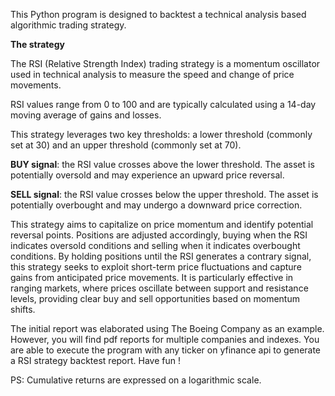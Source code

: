  This Python program is designed to backtest a technical analysis based algorithmic trading strategy.

 **The strategy**


The RSI (Relative Strength Index) trading strategy is a momentum oscillator used in technical analysis to measure the speed and change of price movements. 

RSI values range from 0 to 100 and are typically calculated using a 14-day moving average of gains and losses.

This strategy leverages two key thresholds: a lower threshold (commonly set at 30) and an upper threshold (commonly set at 70).

**BUY signal**: the RSI value crosses above the lower threshold. The asset is potentially oversold and may experience an upward price reversal. 

**SELL signal**: the RSI value crosses below the upper threshold. The asset is potentially overbought and may undergo a downward price correction. 

This strategy aims to capitalize on price momentum and identify potential reversal points. Positions are adjusted accordingly, buying when the RSI indicates oversold conditions and selling when it indicates overbought conditions. By holding positions until the RSI generates a contrary signal, this strategy seeks to exploit short-term price fluctuations and capture gains from anticipated price movements. It is particularly effective in ranging markets, where prices oscillate between support and resistance levels, providing clear buy and sell opportunities based on momentum shifts.

The initial report was elaborated using The Boeing Company as an example. However, you will find pdf reports for multiple companies and indexes.
You are able to execute the program with any ticker on yfinance api to generate a RSI strategy backtest report. Have fun !

PS: Cumulative returns are expressed on a logarithmic scale.
